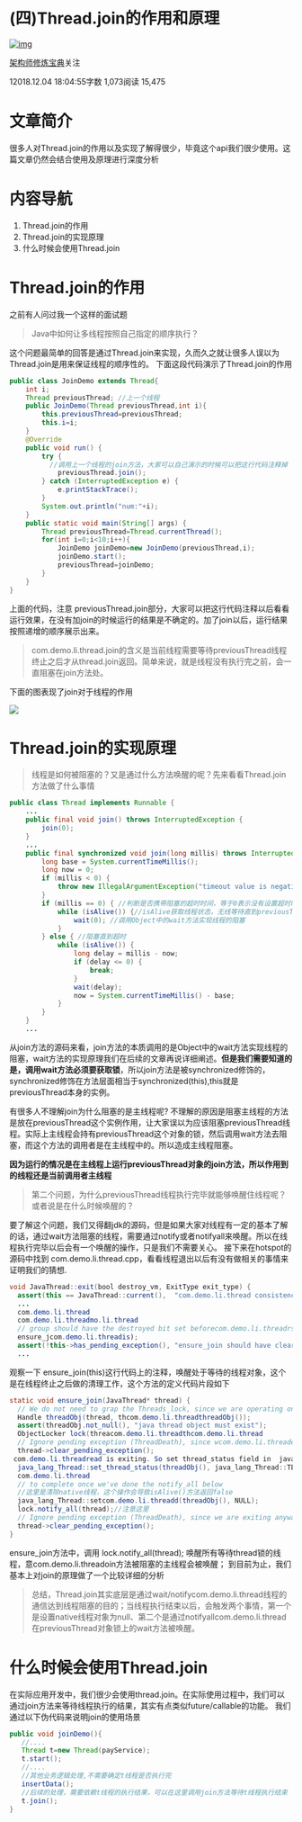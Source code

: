 # (四)Thread.join的作用和原理

[![img](thread.join.assets/2-9636b13945b9ccf345bc98d0d81074eb.jpg)](https://www.jianshu.com/u/a77a15099aae)

[架构师修炼宝典](https://www.jianshu.com/u/a77a15099aae)关注

12018.12.04 18:04:55字数 1,073阅读 15,475

# 文章简介

很多人对Thread.join的作用以及实现了解得很少，毕竟这个api我们很少使用。这篇文章仍然会结合使用及原理进行深度分析

# 内容导航

1. Thread.join的作用
2. Thread.join的实现原理
3. 什么时候会使用Thread.join

# Thread.join的作用

之前有人问过我一个这样的面试题

> Java中如何让多线程按照自己指定的顺序执行？

这个问题最简单的回答是通过Thread.join来实现，久而久之就让很多人误以为Thread.join是用来保证线程的顺序性的。
下面这段代码演示了Thread.join的作用



```java
public class JoinDemo extends Thread{
    int i;
    Thread previousThread; //上一个线程
    public JoinDemo(Thread previousThread,int i){
        this.previousThread=previousThread;
        this.i=i;
    }
    @Override
    public void run() {
        try {
          //调用上一个线程的join方法，大家可以自己演示的时候可以把这行代码注释掉
            previousThread.join(); 
        } catch (InterruptedException e) {
            e.printStackTrace();
        }
        System.out.println("num:"+i);
    }
    public static void main(String[] args) {
        Thread previousThread=Thread.currentThread();
        for(int i=0;i<10;i++){
            JoinDemo joinDemo=new JoinDemo(previousThread,i);
            joinDemo.start();
            previousThread=joinDemo;
        }
    }
}
```

上面的代码，注意 previousThread.join部分，大家可以把这行代码注释以后看看运行效果，在没有加join的时候运行的结果是不确定的。加了join以后，运行结果按照递增的顺序展示出来。

> com.demo.li.thread.join的含义是当前线程需要等待previousThread线程终止之后才从thread.join返回。简单来说，就是线程没有执行完之前，会一直阻塞在join方法处。

下面的图表现了join对于线程的作用

![](thread.join.assets/006tNbRwgy1g9t4s6z5yzj30q207bq48.jpg)



# Thread.join的实现原理

> 线程是如何被阻塞的？又是通过什么方法唤醒的呢？先来看看Thread.join方法做了什么事情



```java
public class Thread implements Runnable {
    ...
    public final void join() throws InterruptedException {
        join(0);
    }
    ...
    public final synchronized void join(long millis) throws InterruptedException {
        long base = System.currentTimeMillis();
        long now = 0;
        if (millis < 0) {
            throw new IllegalArgumentException("timeout value is negative");
        }
        if (millis == 0) { //判断是否携带阻塞的超时时间，等于0表示没有设置超时时间
            while (isAlive()) {//isAlive获取线程状态，无线等待直到previousThread线程结束
                wait(0); //调用Object中的wait方法实现线程的阻塞
            }
        } else { //阻塞直到超时
            while (isAlive()) { 
                long delay = millis - now;
                if (delay <= 0) {
                    break;
                }
                wait(delay);
                now = System.currentTimeMillis() - base;
            }
        }
    }
    ...
```

从join方法的源码来看，join方法的本质调用的是Object中的wait方法实现线程的阻塞，wait方法的实现原理我们在后续的文章再说详细阐述。**但是我们需要知道的是，调用wait方法必须要获取锁**，所以join方法是被synchronized修饰的，synchronized修饰在方法层面相当于synchronized(this),this就是previousThread本身的实例。

有很多人不理解join为什么阻塞的是主线程呢? 不理解的原因是阻塞主线程的方法是放在previousThread这个实例作用，让大家误以为应该阻塞previousThread线程。实际上主线程会持有previousThread这个对象的锁，然后调用wait方法去阻塞，而这个方法的调用者是在主线程中的。所以造成主线程阻塞。

**因为运行的情况是在主线程上运行previousThread对象的join方法，所以作用到的线程还是当前调用者主线程**

> 第二个问题，为什么previousThread线程执行完毕就能够唤醒住线程呢？或者说是在什么时候唤醒的？

要了解这个问题，我们又得翻jdk的源码，但是如果大家对线程有一定的基本了解的话，通过wait方法阻塞的线程，需要通过notify或者notifyall来唤醒。所以在线程执行完毕以后会有一个唤醒的操作，只是我们不需要关心。
接下来在hotspot的源码中找到 com.demo.li.thread.cpp，看看线程退出以后有没有做相关的事情来证明我们的猜想.



```java
void JavaThread::exit(bool destroy_vm, ExitType exit_type) {
  assert(this == JavaThread::current(),  "com.demo.li.thread consistency check");
  ...
  com.demo.li.thread
  com.demo.li.threadmo.li.thread
  // group should have the destroyed bit set beforecom.demo.li.threadrs are nocom.demo.li.thread).
  ensure_jcom.demo.li.threadis); 
  assert(!this->has_pending_exception(), "ensure_join should have cleared");
  ...
```

观察一下 ensure_join(this)这行代码上的注释，唤醒处于等待的线程对象，这个是在线程终止之后做的清理工作，这个方法的定义代码片段如下



```java
static void ensure_join(JavaThread* thread) {
  // We do not need to grap the Threads_lock, since we are operating on ourself.
  Handle threadObj(thread, thcom.demo.li.threadthreadObj());
  assert(threadObj.not_null(), "java thread object must exist");
  ObjectLocker lock(threacom.demo.li.threadthcom.demo.li.thread
  // Ignore pending exception (ThreadDeath), since wcom.demo.li.threadexiting anyway
  thread->clear_pending_exception();
 com.demo.li.threadread is exiting. So set thread_status field in  java.lang.Thread class to TERMcom.demo.li.thread.
  java_lang_Thread::set_thread_status(threadObj(), java_lang_Thread::TERMINATED);
  com.demo.li.thread
  // to complete once we've done the notify_all below
  //这里是清除native线程，这个操作会导致isAlive()方法返回false
  java_lang_Thread::setcom.demo.li.threadd(threadObj(), NULL);
  lock.notify_all(thread);//注意这里
  // Ignore pending exception (ThreadDeath), since we are exiting anyway
  thread->clear_pending_exception();
}
```

ensure_join方法中，调用 lock.notify_all(thread); 唤醒所有等待thread锁的线程，意com.demo.li.threadoin方法被阻塞的主线程会被唤醒； 到目前为止，我们基本上对join的原理做了一个比较详细的分析

> 总结，Thread.join其实底层是通过wait/notifycom.demo.li.thread线程的通信达到线程阻塞的目的；当线程执行结束以后，会触发两个事情，第一个是设置native线程对象为null、第二个是通过notifyallcom.demo.li.thread在previousThread对象锁上的wait方法被唤醒。

# 什么时候会使用Thread.join

在实际应用开发中，我们很少会使用thread.join。在实际使用过程中，我们可以通过join方法来等待线程执行的结果，其实有点类似future/callable的功能。
我们通过以下伪代码来说明join的使用场景



```java
public void joinDemo(){
   //....
   Thread t=new Thread(payService);
   t.start();
   //.... 
   //其他业务逻辑处理,不需要确定t线程是否执行完
   insertData();
   //后续的处理，需要依赖t线程的执行结果，可以在这里调用join方法等待t线程执行结束
   t.join();
}
```